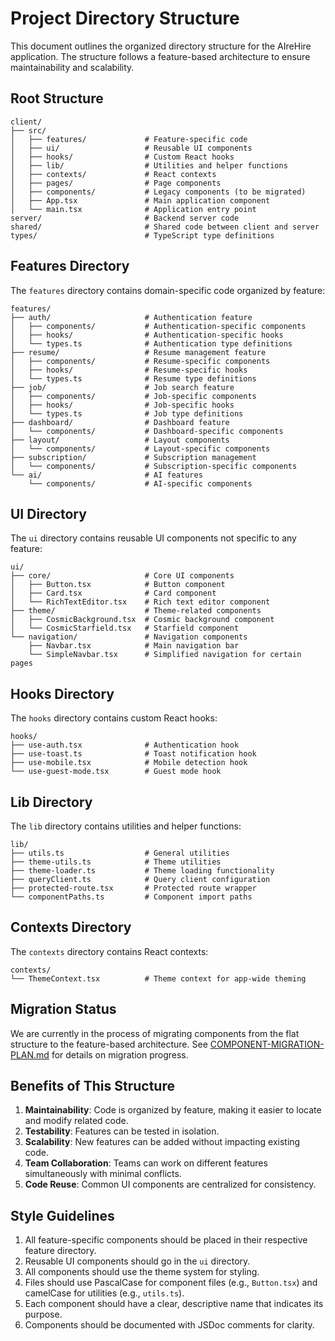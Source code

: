 # Project Directory Structure

This document outlines the organized directory structure for the AIreHire application. The structure follows a feature-based architecture to ensure maintainability and scalability.

## Root Structure

```
client/
├── src/
│   ├── features/             # Feature-specific code
│   ├── ui/                   # Reusable UI components
│   ├── hooks/                # Custom React hooks
│   ├── lib/                  # Utilities and helper functions
│   ├── contexts/             # React contexts
│   ├── pages/                # Page components
│   ├── components/           # Legacy components (to be migrated)
│   ├── App.tsx               # Main application component
│   └── main.tsx              # Application entry point
server/                       # Backend server code
shared/                       # Shared code between client and server
types/                        # TypeScript type definitions
```

## Features Directory

The `features` directory contains domain-specific code organized by feature:

```
features/
├── auth/                     # Authentication feature
│   ├── components/           # Authentication-specific components
│   ├── hooks/                # Authentication-specific hooks
│   └── types.ts              # Authentication type definitions
├── resume/                   # Resume management feature
│   ├── components/           # Resume-specific components
│   ├── hooks/                # Resume-specific hooks
│   └── types.ts              # Resume type definitions
├── job/                      # Job search feature
│   ├── components/           # Job-specific components
│   ├── hooks/                # Job-specific hooks
│   └── types.ts              # Job type definitions
├── dashboard/                # Dashboard feature
│   └── components/           # Dashboard-specific components
├── layout/                   # Layout components
│   └── components/           # Layout-specific components
├── subscription/             # Subscription management
│   └── components/           # Subscription-specific components
└── ai/                       # AI features
    └── components/           # AI-specific components
```

## UI Directory

The `ui` directory contains reusable UI components not specific to any feature:

```
ui/
├── core/                     # Core UI components
│   ├── Button.tsx            # Button component
│   ├── Card.tsx              # Card component
│   └── RichTextEditor.tsx    # Rich text editor component
├── theme/                    # Theme-related components
│   ├── CosmicBackground.tsx  # Cosmic background component
│   └── CosmicStarfield.tsx   # Starfield component
└── navigation/               # Navigation components
    ├── Navbar.tsx            # Main navigation bar
    └── SimpleNavbar.tsx      # Simplified navigation for certain pages
```

## Hooks Directory

The `hooks` directory contains custom React hooks:

```
hooks/
├── use-auth.tsx              # Authentication hook
├── use-toast.ts              # Toast notification hook
├── use-mobile.tsx            # Mobile detection hook
└── use-guest-mode.tsx        # Guest mode hook
```

## Lib Directory

The `lib` directory contains utilities and helper functions:

```
lib/
├── utils.ts                  # General utilities
├── theme-utils.ts            # Theme utilities
├── theme-loader.ts           # Theme loading functionality
├── queryClient.ts            # Query client configuration
├── protected-route.tsx       # Protected route wrapper
└── componentPaths.ts         # Component import paths
```

## Contexts Directory

The `contexts` directory contains React contexts:

```
contexts/
└── ThemeContext.tsx          # Theme context for app-wide theming
```

## Migration Status

We are currently in the process of migrating components from the flat structure to the feature-based architecture. See [COMPONENT-MIGRATION-PLAN.md](./COMPONENT-MIGRATION-PLAN.md) for details on migration progress.

## Benefits of This Structure

1. **Maintainability**: Code is organized by feature, making it easier to locate and modify related code.
2. **Testability**: Features can be tested in isolation.
3. **Scalability**: New features can be added without impacting existing code.
4. **Team Collaboration**: Teams can work on different features simultaneously with minimal conflicts.
5. **Code Reuse**: Common UI components are centralized for consistency.

## Style Guidelines

1. All feature-specific components should be placed in their respective feature directory.
2. Reusable UI components should go in the `ui` directory.
3. All components should use the theme system for styling.
4. Files should use PascalCase for component files (e.g., `Button.tsx`) and camelCase for utilities (e.g., `utils.ts`).
5. Each component should have a clear, descriptive name that indicates its purpose.
6. Components should be documented with JSDoc comments for clarity.